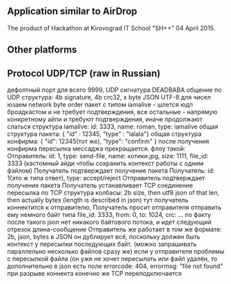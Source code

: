 ﻿Application similar to AirDrop
------------------------------

The product of Hackathon at Kirovograd IT School "SH++" 04 April 2015.


Other platforms
---------------


Protocol UDP/TCP (raw in Russian)
----------------

дефолтный порт для всего 9999, UDP сигнатура DEADBABA
общение по UDP
структура: 4b signature, 4b crc32, x byte JSON UTF-8
для чисел юзаем network byte order
пакет с типом iamalive - шлется юдп броадкастом и не требует подтверждения, все остальные - напрямую конкретному айпи и требуют подтверждения, иначе продолжают слаться
структура iamalive: id: 3333, name: roman, type: iamalive
общая структура пакета: { "id" : 12345, "type" : "lalala"}
общая структура конфирма: { "id": 12345(тот же), "type": "confirm" }
после получения конфирма пересылка мессаджа прекращается.
флоу такой:
Отправитель: id: 1,  type: send-file, name: котики.jpg, size: 1111, file_id: 3333 (кастомный айди чтобы сохранить контекст работы с одним файлом)
Получатель подтверждает получение пакета
Получатель: id: 1(это ж типа ответ), type: accept/reject
Отправитель подтверждает получение пакета
Получатель устанавливает ТСР соединение
пересылка по TCP
структура колбасы: 2b size, then utf8 json of that len, then actually bytes (length is described in json)
тут получатель коннектится к отправителю,
Получатель просит отправителя отправить ему немного байт типа
file_id: 3333, from: 0, to: 1024, crc: …
по факту после такого json нет никакого байтового потока, и идет следующий отрезок длина-сообщение
Отправитель же работает в том же формате: 2b, json, bytes
в JSON он дублирует всё, поскольку должен быть контекст у пересылки последующих байт. (можно запрашивать параллельно несколько файлов сразу же)
если у отправителя проблемы с пересылкой файла (он уже не хочет пересылать или файл удалён, то дополнительно в json есть поле errorcode: 404, errormsg: "file not found"
при разрыве коннекта конечно же TCP переподключается
